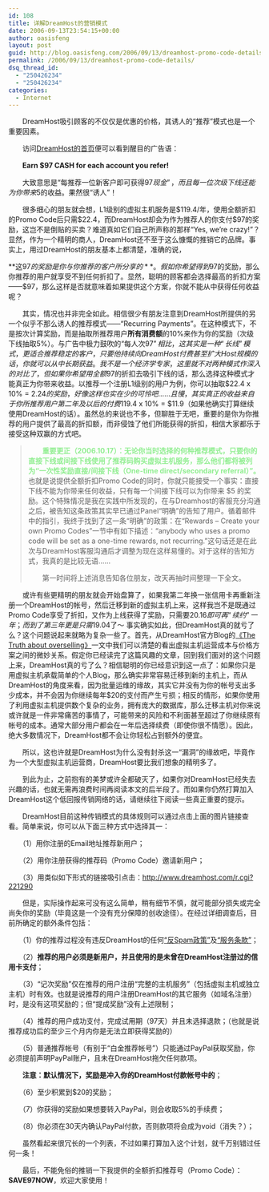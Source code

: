 ```yaml
---
id: 108
title: 详解DreamHost的营销模式
date: 2006-09-13T23:54:15+00:00
author: oasisfeng
layout: post
guid: http://blog.oasisfeng.com/2006/09/13/dreamhost-promo-code-details/
permalink: /2006/09/13/dreamhost-promo-code-details/
dsq_thread_id:
  - "250426234"
  - "250426234"
categories:
  - Internet
---
```

　　DreamHost吸引顾客的不仅仅是优惠的价格，其诱人的“推荐”模式也是一个重要因素。

　　访问[DreamHost的首页](http://www.dreamhost.com/r.cgi)便可以看到醒目的广告语：

　　**Earn $97 CASH for each account you refer!**

　　大致意思是“每推荐一位新客户即可获得$97现金”，而且每一位次级下线还能为你带来$5的收益。果然很“诱人”！

<!--more-->　　很多细心的朋友就会想，L1级别的虚拟主机服务是$119.4/年，使用全额折扣的Promo Code后只需$22.4，而DreamHost却会为作为推荐人的你支付$97的奖励，这岂不是倒贴的买卖？难道真如它们自己所声称的那样“Yes, we&#8217;re crazy!”？显然，作为一个精明的商人，DreamHost还不至于这么慷慨的推销它的品牌。事实上，用过DreamHost的朋友基本上都清楚，准确的说，

**这$97的奖励是你与你推荐的客户所分享的**。假如你希望得到$97的奖励，那么你推荐的用户就享受不到任何折扣了。显然，聪明的顾客都会选择最高的折扣方案——$97，那么这样是否就意味着如果提供这个方案，你就不能从中获得任何收益呢？

　　其实，情况也并非完全如此。相信很少有朋友注意到DreamHost所提供的另一个似乎不那么诱人的推荐模式——“Recurring Payments”。在这种模式下，不是按次计算奖励，而是抽取所推荐用户**所有消费额**的10%来作为你的奖励（次级下线抽取5%）。与广告中极力鼓吹的“每人次$97”相比，这其实是一种“长线”模式，更适合推荐稳定的客户，只要他持续向DreamHost付费甚至扩大Host规模的话，你就可以从中长期获益。我不是一个经济学专家，这里就不对两种模式作深入的对比了，但如果你希望用全额$97的折扣去吸引下线的话，那么选择这种模式才能真正为你带来收益。以推荐一个注册L1级别的用户为例，你可以抽取$22.4 x 10% = $2.24的奖励，好像这样也实在少的可怜吧…… 且慢，其实真正的收益来自于你所推荐用户第二年及以后的付费$119.4 x 10% = $11.9（如果他确实打算继续使用DreamHost的话）。虽然总的来说也不多，但聊胜于无吧，重要的是你为你推荐的用户提供了最高的折扣额，而非侵蚀了他们所能获得的折扣，相信大家都乐于接受这种双赢的方式吧。

> 　　<font color="#90EE90"><b>重要更正（2006.10.17）：无论你当时选择的何种推荐模式，只要你的直接下线或间接下线使用了推荐码购买虚拟主机服务，那么他们都将被列为“一次性奖励直接/间接下线（One-time direct/secondary referral）”。</b></font>也就是说提供全额折扣Promo Code的同时，你就只能接受一个事实：直接下线不能为你带来任何收益，只有每一个间接下线可以为你带来 $5 的奖励。这个特殊情况是我在实践中所发现的，在与Dreamhost的客服充分沟通之后，被告知这条政策其实早已通过Panel“明确”的告知了用户。循着邮件中的指引，我终于找到了这一条“明确”的政策：在“Rewards &#8211; Create your own Promo Codes”一节中有如下描述：“anybody who uses a promo code will be set as a one-time rewards, not recurring.”这句话还是在此次与DreamHost客服沟通后才调整为现在这样易懂的。对于这样的告知方式，我真的是比较无语……
> 
> 　　第一时间将上述消息告知各位朋友，改天再抽时间整理一下全文。

　　或许有些更精明的朋友就会开始盘算了，如果我第二年换一张信用卡再重新注册一个DreamHost的帐号，然后迁移到新的虚拟主机上来，这样我岂不是既通过Promo Code享受了折扣，又作为上线获得了奖励，只需要$20.16即可再“续约”一年；而到了第三年更是只需$19.04了～ 事实确实如此，但DreamHost真的就亏了么？这个问题说起来就略为复杂一些了。首先，从DreamHost官方Blog的[《The Truth about overselling》](http://blog.dreamhost.com/2006/05/18/the-truth-about-overselling)一文中我们可以清楚的看出虚拟主机运营成本与价格方案之间的微妙关系。假定你已经读完了这篇风趣的文章，回到我们面对的这个问题上来，DreamHost真的亏了么？相信聪明的你已经意识到这一点了：如果你只是用虚拟主机承载简单的个人Blog，那么确实非常容易迁移到新的主机上，而从DreamHost的角度来看，因为批量运维的缘故，其实它并没有为你的帐号支出多少成本，并不会因为你继续每年$20的支付而产生亏损；相反的情形，如果你使用了利用虚拟主机提供数个复杂的业务，拥有庞大的数据库，那么迁移主机对你来说或许就是一件非常痛苦的事情了，可能带来的风险和不利面甚至超过了你继续原有帐号的成本。通常大部分用户都会在一年后选择续费（即使你很不情愿）。因此，绝大多数情况下，DreamHost都不会让你轻松占到额外的便宜。

　　所以，这也许就是DreamHost为什么没有封杀这一“漏洞”的缘故吧，毕竟作为一个大型虚拟主机运营商，DreamHost要比我们想象的精明多了。

　　到此为止，之前抱有的美梦或许全都破灭了，如果你对DreamHost已经失去兴趣的话，也就无需再浪费时间再阅读本文的后半段了。而如果你仍然打算加入DreamHost这个低回报传销网络的话，请继续往下阅读一些真正重要的提示。

　　DreamHost目前这种传销模式的具体规则可以通过点击上面的图片链接查看。简单来说，你可以从下面三种方式中选择其一：

　　（1）用你注册的Email地址推荐新用户；
  
　　（2）用你注册获得的推荐码（Promo Code）邀请新用户；
  
　　（3）用类似如下形式的链接吸引点击：http://www.dreamhost.com/r.cgi?221290

　　但是，实际操作起来可没有这么简单，稍有细节不慎，就可能部分损失或完全尚失你的奖励（毕竟这是一个没有充分保障的创收途径）。在经过详细调查后，目前所确定的额外条件包括：

　　（1）你的推荐过程没有违反DreamHost的任何[“反Spam政策”](http://dreamhost.com/r.cgi/spam.html)及[“服务条款”](http://dreamhost.com/r.cgi/tos.html)；
  
　　（2）**推荐的用户必须是新用户，并且使用的是未曾在DreamHost注册过的信用卡支付**；
  
　　（3）“记次奖励”仅在推荐的用户注册“完整的主机服务”（包括虚拟主机或独立主机）时有效。也就是说推荐的用户注册DreamHost的其它服务（如域名注册）时，是没有这项奖励的；但“提成奖励”没有上述限制；
  
　　（4）推荐的用户成功支付，完成试用期（97天）并且未选择退款；（也就是说推荐成功后的至少三个月内你是无法立即获得奖励的）
  
　　（5）普通推荐帐号（有别于“白金推荐帐号”）只能通过PayPal获取奖励，你必须提前声明PayPal账户，且未在DreamHost拖欠任何款项。
  
　　**注意：默认情况下，奖励是冲入你的DreamHost付款帐号中的**；
  
　　（6）至少积累到$20的奖励；
  
　　（7）你获得的奖励如果想要转入PayPal，则会收取5%的手续费；
  
　　（8）你必须在30天内确认PayPal付款，否则款项将会成为void（消失？）；

　　虽然看起来很冗长的一个列表，不过如果打算加入这个计划，就千万别错过任何一条！

　　最后，不能免俗的推销一下我提供的全额折扣推荐号（Promo Code）：**SAVE97NOW**，欢迎大家使用！